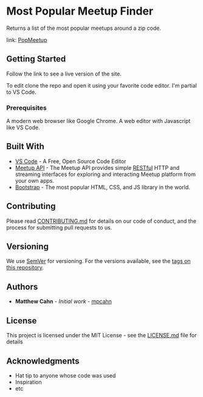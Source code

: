 # Most Popular Meetup Finder

Returns a list of the most popular meetups around a zip code.

link: [PopMeetup](http://popmeetup.surge.sh)

## Getting Started

Follow the link to see a live version of the site.

To edit clone the repo and open it using your favorite code editor. I'm partial to VS Code. 

### Prerequisites

A modern web browser like Google Chrome. A web editor with Javascript like VS Code.

## Built With

* [VS Code](https://code.visualstudio.com/) - A Free, Open Source Code Editor
* [Meetup API](https://www.meetup.com/meetup_api/) - The Meetup API provides simple [RESTful](http://en.wikipedia.org/wiki/Representational_state_transfer) HTTP and streaming interfaces for exploring and interacting Meetup platform from your own apps.
* [Bootstrap](https://getbootstrap.com/) - The most popular HTML, CSS, and JS library in the world.

## Contributing

Please read [CONTRIBUTING.md](https://gist.github.com/PurpleBooth/b24679402957c63ec426) for details on our code of conduct, and the process for submitting pull requests to us.

## Versioning

We use [SemVer](http://semver.org/) for versioning. For the versions available, see the [tags on this repository](https://github.com/your/project/tags). 

## Authors

* **Matthew Cahn** - *Initial work* - [mpcahn](https://github.com/mpcahn)

## License

This project is licensed under the MIT License - see the [LICENSE.md](LICENSE.md) file for details

## Acknowledgments

* Hat tip to anyone whose code was used
* Inspiration
* etc
